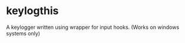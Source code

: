 keylogthis
==========

A keylogger written using wrapper for input hooks. (Works on windows systems only)